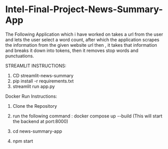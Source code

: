 # Intel-Final-Project-News-Summary-App
The Following Application which i have worked on takes a url from the user and lets the user select a word count, after which the application scrapes the information from the given website url then , it takes that information and breaks it down into tokens, then it removes stop words and punctuations.


STREAMLIT INSTRUCTIONS:

1) CD streamlit-news-summary
2) pip install -r requirements.txt
3) streamlit run app.py


Docker Run Instructions:

1) Clone the Repository

2) run the following command : docker compose up --build (This will start the backend at port:8000)

3) cd news-summary-app

4) npm start 
